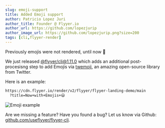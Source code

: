 ```yaml
---
slug: emoji-support
title: Added Emoji support
author: Patricio Lopez Juri
author_title: Founder @ Flyyer.io
author_url: https://github.com/lopezjurip
author_image_url: https://github.com/lopezjurip.png?size=200
tags: [cli,flyyer-render]
---
```


Previously emojis were not rendered, until now 🚀

We just released [@flyyer/cli@1.11.0](https://www.npmjs.com/package/@flyyer/cli) which adds an additional post-procesisng step to add Emojis via [twemoji](https://twemoji.twitter.com/), an amazing open-source library from Twitter.

Here is an example:

```txt
https://cdn.flyyer.io/render/v2/flyyer/flyyer-landing-demo/main
  ?title=Now+with+Emojis+😃
```

![Emoji example](https://cdn.flyyer.io/render/v2/flyyer/flyyer-landing-demo/main?title=Now+with+Emojis+😃)

Are we missing a feature? Have you found a bug? Let us know via Github: [github.com/useflyyer/flyyer-cli](https://github.com/useflyyer/flyyer-cli).

